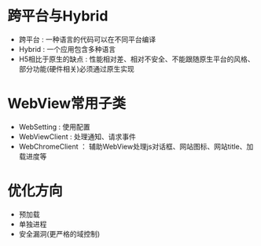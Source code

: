 # 跨平台与Hybrid
- 跨平台 : 一种语言的代码可以在不同平台编译
- Hybrid : 一个应用包含多种语言
- H5相比于原生的缺点 : 性能相对差、相对不安全、不能跟随原生平台的风格、部分功能(硬件相关)必须通过原生实现

# WebView常用子类
- WebSetting : 使用配置
- WebViewClient : 处理通知、请求事件
- WebChromeClient ： 辅助WebView处理js对话框、网站图标、网站title、加载进度等

# 优化方向
- 预加载
- 单独进程
- 安全漏洞(更严格的域控制)
